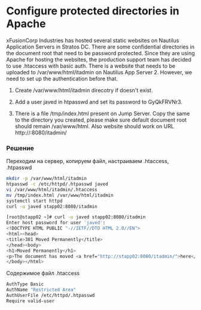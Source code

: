 # Configure protected directories in Apache

xFusionCorp Industries has hosted several static websites on Nautilus Application Servers in Stratos DC. There are some confidential directories in the document root that need to be password protected. Since they are using Apache for hosting the websites, the production support team has decided to use .htaccess with basic auth. There is a website that needs to be uploaded to /var/www/html/itadmin on Nautilus App Server 2. However, we need to set up the authentication before that.


1. Create /var/www/html/itadmin direcotry if doesn't exist.

2. Add a user javed in htpasswd and set its password to GyQkFRVNr3.

3. There is a file /tmp/index.html present on Jump Server. Copy the same to the directory you created, please make sure default document root should remain /var/www/html. Also website should work on URL http://<app-server-hostname>:8080/itadmin/



### Решение

Переходим на сервер, копируем файл, настраиваем .htaccess, .htpasswd

```bash
mkdir -p /var/www/html/itadmin
htpasswd -c /etc/httpd/.htpasswd javed
vi /var/www/html/itadmin/.htaccess
mv /tmp/index.html /var/www/html/itadmin
systemctl start httpd
curl -u javed stapp02:8080/itadmin

[root@stapp02 ~]# curl -u javed stapp02:8080/itadmin
Enter host password for user 'javed':
<!DOCTYPE HTML PUBLIC "-//IETF//DTD HTML 2.0//EN">
<html><head>
<title>301 Moved Permanently</title>
</head><body>
<h1>Moved Permanently</h1>
<p>The document has moved <a href="http://stapp02:8080/itadmin/">here</a>.</p>
</body></html>
```
Содержимое файл .htaccess

```bash
AuthType Basic
AuthName "Restricted Area"
AuthUserFile /etc/httpd/.htpasswd
Require valid-user
```


